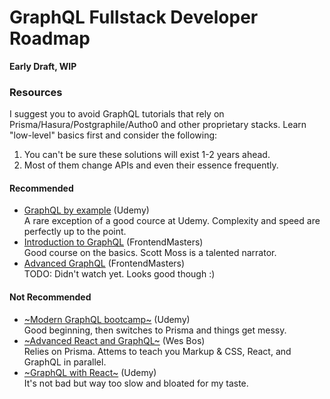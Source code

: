 # GraphQL Fullstack Developer Roadmap

**Early Draft, WIP**

### Resources

I suggest you to avoid GraphQL tutorials that rely on Prisma/Hasura/Postgraphile/Autho0 and other proprietary stacks. 
Learn "low-level" basics first and consider the following:

1. You can't be sure these solutions will exist 1-2 years ahead. 
2. Most of them change APIs and even their essence frequently.  

#### Recommended

* [GraphQL by example](https://www.udemy.com/graphql-by-example/) (Udemy)<br>
A rare exception of a good cource at Udemy. Complexity and speed are perfectly up to the point. 
* [Introduction to GraphQL](https://frontendmasters.com/courses/graphql/) (FrontendMasters)<br>
Good course on the basics. Scott Moss is a talented narrator. 
* [Advanced GraphQL](https://frontendmasters.com/courses/advanced-graphql/) (FrontendMasters)<br>
TODO: Didn't watch yet. Looks good though :)

#### Not Recommended

* [~Modern GraphQL bootcamp~](https://www.udemy.com/graphql-bootcamp/) (Udemy)<br>
Good beginning, then switches to Prisma and things get messy.
* [~Advanced React and GraphQL~](https://advancedreact.com/) (Wes Bos)<br>
Relies on Prisma. Attems to teach you Markup & CSS, React, and GraphQL in parallel.
* [~GraphQL with React~](https://www.udemy.com/graphql-with-react-course/) (Udemy)<br>
It's not bad but way too slow and bloated for my taste. 
